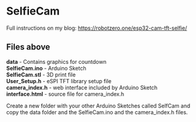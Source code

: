 # SelfieCam
Full instructions on my blog: https://robotzero.one/esp32-cam-tft-selfie/

## Files above
**data** - Contains graphics for countdown  
**SelfieCam.ino** - Arduino Sketch  
**SelfieCam.stl** - 3D print file  
**User_Setup.h** - eSPI TFT library setup file  
**camera_index.h** - web interface included by Arduino Sketch  
**interface.html** - source file for camera_index.h  
  
Create a new folder with your other Arduino Sketches called SelfCam and copy the data folder and the SelfieCam.ino and the camera_index.h files.
